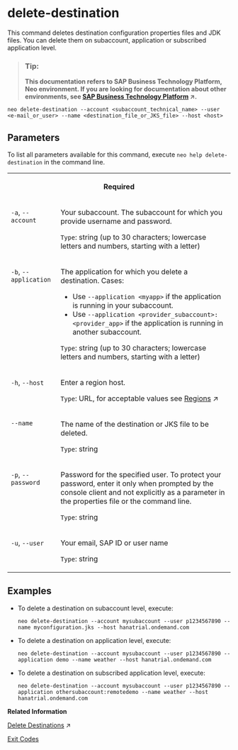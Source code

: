 <!-- loiob5ccd2f213e44bca97795ac01f699dba -->

# delete-destination

This command deletes destination configuration properties files and JDK files. You can delete them on subaccount, application or subscribed application level.



> ### Tip:  
> **This documentation refers to SAP Business Technology Platform, Neo environment. If you are looking for documentation about other environments, see [SAP Business Technology Platform](https://help.sap.com/viewer/65de2977205c403bbc107264b8eccf4b/Cloud/en-US/6a2c1ab5a31b4ed9a2ce17a5329e1dd8.html "SAP Business Technology Platform (SAP BTP) is an integrated offering comprised of four technology portfolios: database and data management, application development and integration, analytics, and intelligent technologies. The platform offers users the ability to turn data into business value, compose end-to-end business processes, and build and extend SAP applications quickly.") :arrow_upper_right:.**



```
neo delete-destination --account <subaccount_technical_name> --user <e-mail_or_user> --name <destination_file_or_JKS_file> --host <host>
```



## Parameters



To list all parameters available for this command, execute `neo help delete-destination` in the command line.


<table>
<tr>
<th valign="top" colspan="2">

Required



</th>
</tr>
<tr>
<td valign="top">

`-a`, `--account` 



</td>
<td valign="top">

Your subaccount. The subaccount for which you provide username and password.

`Type`: string \(up to 30 characters; lowercase letters and numbers, starting with a letter\)



</td>
</tr>
<tr>
<td valign="top">

`-b`, `--application` 



</td>
<td valign="top">

The application for which you delete a destination. Cases:

-   Use `--application <myapp>` if the application is running in your subaccount.
-   Use `--application <provider_subaccount>:<provider_app>` if the application is running in another subaccount.

 `Type`: string \(up to 30 characters; lowercase letters and numbers, starting with a letter\)



</td>
</tr>
<tr>
<td valign="top">

`-h`, `--host` 



</td>
<td valign="top">

Enter a region host.

`Type`: URL, for acceptable values see [Regions](https://help.sap.com/viewer/65de2977205c403bbc107264b8eccf4b/Cloud/en-US/350356d1dc314d3199dca15bd2ab9b0e.html "You can deploy applications in different regions. Each region represents a geographical location (for example, Europe, US East) where applications, data, or services are hosted.") :arrow_upper_right:



</td>
</tr>
<tr>
<td valign="top">

`--name`



</td>
<td valign="top">

The name of the destination or JKS file to be deleted.

`Type`: string



</td>
</tr>
<tr>
<td valign="top">

`-p`, `--password` 



</td>
<td valign="top">

Password for the specified user. To protect your password, enter it only when prompted by the console client and not explicitly as a parameter in the properties file or the command line.

`Type`: string



</td>
</tr>
<tr>
<td valign="top">

`-u`, `--user` 



</td>
<td valign="top">

Your email, SAP ID or user name

`Type`: string



</td>
</tr>
</table>



## Examples

-   To delete a destination on subaccount level, execute:

    ```
    neo delete-destination --account mysubaccount --user p1234567890 --name myconfiguration.jks --host hanatrial.ondemand.com
    ```

-   To delete a destination on application level, execute:

    ```
    neo delete-destination --account mysubaccount --user p1234567890 --application demo --name weather --host hanatrial.ondemand.com
    ```

-   To delete a destination on subscribed application level, execute:

    ```
    neo delete-destination --account mysubaccount --user p1234567890 --application othersubaccount:remotedemo --name weather --host hanatrial.ondemand.com
    ```


**Related Information**  


[Delete Destinations](https://help.sap.com/viewer/b865ed651e414196b39f8922db2122c7/Cloud/en-US/1d58171167a04aeca12656fdf982193a.html "") :arrow_upper_right:

[Exit Codes](exit-codes-7886796.md "")

